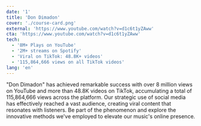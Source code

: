 ```yaml
---
date: '1'
title: 'Don Dimadon'
cover: './course-card.png'
external: 'https://www.youtube.com/watch?v=d1c6t1yZAww'
cta: 'https://www.youtube.com/watch?v=d1c6t1yZAww'
tech:
  - '8M+ Plays on YouTube'
  - '2M+ streams on Spotify'
  - 'Viral on TikTok: 48.8K+ videos'
  - '115,864,666 views on all TikTok videos'
lang: 'en'
---
```


"Don Dimadon" has achieved remarkable success with over 8 million views on YouTube and more than 48.8K videos on TikTok, accumulating a total of 115,864,666 views across the platform. Our strategic use of social media has effectively reached a vast audience, creating viral content that resonates with listeners. Be part of the phenomenon and explore the innovative methods we've employed to elevate our music's online presence.
